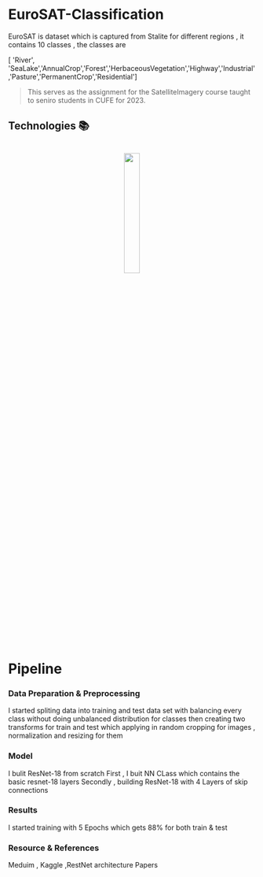 # EuroSAT-Classification
 EuroSAT is dataset which is captured from Stalite for different regions  , it contains 10 classes , the classes are 

[ 'River', 'SeaLake','AnnualCrop','Forest','HerbaceousVegetation','Highway','Industrial','Pasture','PermanentCrop','Residential']


>This serves as the assignment for the SatelliteImagery course taught to seniro students in CUFE for 2023.

## Technologies 📚

<br>

<div align='center'>

<img src="https://github.com/Iten-No-404/COVID-Vaccine-Stance-Detection/blob/main/pytorch.png"  width="25%">
</div>
<br>


# Pipeline 
### Data Preparation  & Preprocessing
I started spliting data into training and test data set with balancing every class without doing unbalanced distribution for classes then creating two transforms for train and test which applying in  random cropping for images , normalization and resizing for them
### Model 
I bulit ResNet-18 from scratch 
First , I buit NN CLass which contains the basic resnet-18 layers
Secondly , building ResNet-18 with 4 Layers of skip connections
### Results
I started training with 5 Epochs which gets 88% for both train & test

### Resource & References 
Meduim , Kaggle ,RestNet architecture Papers

